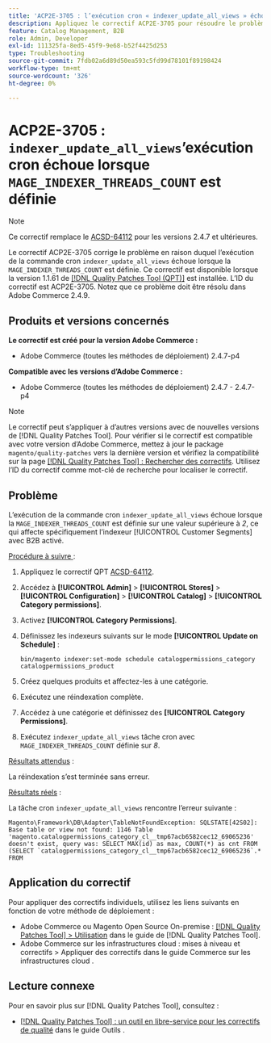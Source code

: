 ```yaml
---
title: 'ACP2E-3705 : l’exécution cron « indexer_update_all_views » échoue lorsque « MAGE_INDEXER_THREADS_COUNT » est défini'
description: Appliquez le correctif ACP2E-3705 pour résoudre le problème d’Adobe Commerce en raison duquel l’exécution cron « indexer_update_all_views » échoue lorsque « MAGE_INDEXER_THREADS_COUNT » est défini.
feature: Catalog Management, B2B
role: Admin, Developer
exl-id: 111325fa-8ed5-45f9-9e68-b52f4425d253
type: Troubleshooting
source-git-commit: 7fdb02a6d89d50ea593c5fd99d78101f89198424
workflow-type: tm+mt
source-wordcount: '326'
ht-degree: 0%

---
```


# ACP2E-3705 : `indexer_update_all_views`’exécution cron échoue lorsque `MAGE_INDEXER_THREADS_COUNT` est définie

>[!NOTE]
>
>Ce correctif remplace le [ACSD-64112](/help/tools/quality-patches-tool/patches-available-in-qpt/v1-1-59/acsd-64112-indexer-update-all-views-cron-execution-fails.md) pour les versions 2.4.7 et ultérieures.

Le correctif ACP2E-3705 corrige le problème en raison duquel l’exécution de la commande cron `indexer_update_all_views` échoue lorsque la `MAGE_INDEXER_THREADS_COUNT` est définie. Ce correctif est disponible lorsque la version 1.1.61 de [[!DNL Quality Patches Tool (QPT)]](/help/tools/quality-patches-tool/quality-patches-tool-to-self-serve-quality-patches.md) est installée. L’ID du correctif est ACP2E-3705. Notez que ce problème doit être résolu dans Adobe Commerce 2.4.9.

## Produits et versions concernés

**Le correctif est créé pour la version Adobe Commerce :**

* Adobe Commerce (toutes les méthodes de déploiement) 2.4.7-p4

**Compatible avec les versions d’Adobe Commerce :**

* Adobe Commerce (toutes les méthodes de déploiement) 2.4.7 - 2.4.7-p4

>[!NOTE]
>
>Le correctif peut s’appliquer à d’autres versions avec de nouvelles versions de [!DNL Quality Patches Tool]. Pour vérifier si le correctif est compatible avec votre version d’Adobe Commerce, mettez à jour le package `magento/quality-patches` vers la dernière version et vérifiez la compatibilité sur la page [[!DNL Quality Patches Tool] : Rechercher des correctifs](https://experienceleague.adobe.com/tools/commerce-quality-patches/index.html?lang=fr). Utilisez l’ID du correctif comme mot-clé de recherche pour localiser le correctif.

## Problème

L’exécution de la commande cron `indexer_update_all_views` échoue lorsque la `MAGE_INDEXER_THREADS_COUNT` est définie sur une valeur supérieure à *2*, ce qui affecte spécifiquement l’indexeur [!UICONTROL Customer Segments] avec B2B activé.

<u>Procédure à suivre </u> :

1. Appliquez le correctif QPT [ACSD-64112](/help/tools/quality-patches-tool/patches-available-in-qpt/v1-1-59/acsd-64112-indexer-update-all-views-cron-execution-fails.md).
1. Accédez à **[!UICONTROL Admin]** > **[!UICONTROL Stores]** > **[!UICONTROL Configuration]** > **[!UICONTROL Catalog]** > **[!UICONTROL Category permissions]**.
1. Activez **[!UICONTROL Category Permissions]**.
1. Définissez les indexeurs suivants sur le mode **[!UICONTROL Update on Schedule]** :

   ```
   bin/magento indexer:set-mode schedule catalogpermissions_category catalogpermissions_product
   ```

1. Créez quelques produits et affectez-les à une catégorie.
1. Exécutez une réindexation complète.
1. Accédez à une catégorie et définissez des **[!UICONTROL Category Permissions]**.
1. Exécutez `indexer_update_all_views` tâche cron avec `MAGE_INDEXER_THREADS_COUNT` définie sur *8*.

<u>Résultats attendus</u> :

La réindexation s’est terminée sans erreur.

<u>Résultats réels</u> :

La tâche cron `indexer_update_all_views` rencontre l’erreur suivante :

```
Magento\Framework\DB\Adapter\TableNotFoundException: SQLSTATE[42S02]: Base table or view not found: 1146 Table 'magento.catalogpermissions_category_cl__tmp67acb6582cec12_69065236' doesn't exist, query was: SELECT MAX(id) as max, COUNT(*) as cnt FROM (SELECT `catalogpermissions_category_cl__tmp67acb6582cec12_69065236`.* FROM
```


## Application du correctif

Pour appliquer des correctifs individuels, utilisez les liens suivants en fonction de votre méthode de déploiement :

* Adobe Commerce ou Magento Open Source On-premise : [[!DNL Quality Patches Tool] > Utilisation](/help/tools/quality-patches-tool/usage.md) dans le guide de [!DNL Quality Patches Tool].
* Adobe Commerce sur les infrastructures cloud : mises à niveau et correctifs > Appliquer des correctifs dans le guide Commerce sur les infrastructures cloud .

## Lecture connexe

Pour en savoir plus sur [!DNL Quality Patches Tool], consultez :

* [[!DNL Quality Patches Tool] : un outil en libre-service pour les correctifs de qualité](/help/tools/quality-patches-tool/quality-patches-tool-to-self-serve-quality-patches.md) dans le guide Outils .
